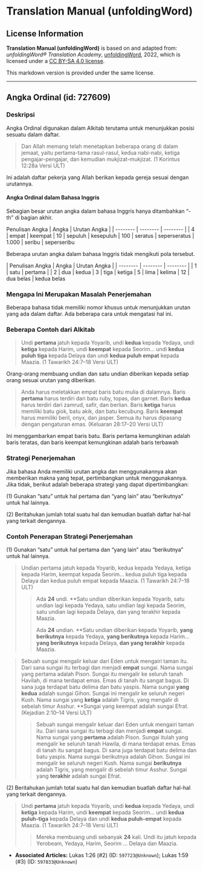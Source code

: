 # Translation Manual (unfoldingWord)

## License Information

**Translation Manual (unfoldingWord)** is based on and adapted from: _unfoldingWord® Translation Academy_, [unfoldingWord](https://unfoldingword.org/utw), 2022, which is licensed under a [CC BY-SA 4.0 license](https://creativecommons.org/licenses/by-sa/4.0/legalcode.en).

This markdown version is provided under the same license.



--------------------------------

## Angka Ordinal (id: 727609)

### Deskripsi

Angka Ordinal digunakan dalam Alkitab terutama untuk menunjukkan posisi sesuatu dalam daftar.

> Dan Allah memang telah menetapkan beberapa orang di dalam jemaat, yaitu pertama\-tama rasul\-rasul, kedua nabi\-nabi, ketiga pengajar\-pengajar, dan kemudian mukjizat\-mukjizat. (1 Korintus 12:28a Versi ULT)

Ini adalah daftar pekerja yang Allah berikan kepada gereja sesuai dengan urutannya.

#### Angka Ordinal dalam Bahasa Inggris

Sebagian besar urutan angka dalam bahasa Inggris hanya ditambahkan “\-th” di bagian akhir.

Penulisan Angka \| Angka \| Urutan Angka \| \| \-\-\-\-\-\-\-\- \| \-\-\-\-\-\-\-\- \| \-\-\-\-\-\-\-\- \| \| 4 \| empat \| keempat \| 10 \| sepuluh \| kesepuluh \| 100 \| seratus \| seperseratus \| 1\.000 \| seribu \| seperseribu

Beberapa urutan angka dalam bahasa Inggris tidak mengikuti pola tersebut.

\| Penulisan Angka \| Angka \| Urutan Angka \| \| \-\-\-\-\-\-\-\- \| \-\-\-\-\-\-\-\- \| \-\-\-\-\-\-\-\- \| \| 1 \| satu \| pertama \| \| 2 \| dua \| kedua \| 3 \| tiga \| ketiga \| 5 \| lima \| kelima \| 12 \| dua belas \| kedua belas

### Mengapa Ini Merupakan Masalah Penerjemahan

Beberapa bahasa tidak memiliki nomor khusus untuk menunjukkan urutan yang ada dalam daftar. Ada beberapa cara untuk mengatasi hal ini.

### Beberapa Contoh dari Alkitab

> Undi **pertama** jatuh kepada Yoyarib, undi **kedua** kepada Yedaya, undi **ketiga** kepada Harim, undi **keempat** kepada Seorim... undi **kedua puluh tiga** kepada Delaya dan undi **kedua puluh empat** kepada Maazia. (1 Tawarikh 24:7–18 Versi ULT)

Orang\-orang membuang undian dan satu undian diberikan kepada setiap orang sesuai urutan yang diberikan.

> Anda harus meletakkan empat baris batu mulia di dalamnya. Baris **pertama** harus terdiri dari batu ruby, topas, dan garnet. Baris **kedua** harus terdiri dari zamrud, safir, dan berlian. Baris **ketiga** harus memiliki batu giok, batu akik, dan batu kecubung. Baris **keempat** harus memiliki beril, onyx, dan jasper. Semua itu harus dipasang dengan pengaturan emas. (Keluaran 28:17–20 Versi ULT)

Ini menggambarkan empat baris batu. Baris pertama kemungkinan adalah baris teratas, dan baris keempat kemungkinan adalah baris terbawah

### Strategi Penerjemahan

Jika bahasa Anda memiliki urutan angka dan menggunakannya akan memberikan makna yang tepat, pertimbangkan untuk menggunakannya. Jika tidak, berikut adalah beberapa strategi yang dapat dipertimbangkan:

(1\) Gunakan “satu” untuk hal pertama dan “yang lain” atau “berikutnya” untuk hal lainnya.

(2\) Beritahukan jumlah total suatu hal dan kemudian buatlah daftar hal\-hal yang terkait dengannya.

### Contoh Penerapan Strategi Penerjemahan

(1\) Gunakan “satu” untuk hal pertama dan “yang lain” atau “berikutnya” untuk hal lainnya.

> Undian pertama jatuh kepada Yoyarib, kedua kepada Yedaya, ketiga kepada Harim, keempat kepada Seorim... kedua puluh tiga kepada Delaya dan kedua puluh empat kepada Maazia. (1 Tawarikh 24:7–18 ULT)
> 
> 
> > Ada **24** undi. \*\*Satu undian diberikan kepada Yoyarib, satu undian lagi kepada Yedaya, satu undian lagi kepada Seorim, satu undian lagi kepada Delaya, dan yang terakhir kepada Maazia.
> > 
> > Ada **24** undian. \*\*Satu undian diberikan kepada Yoyarib, **yang berikutnya** kepada Yedaya, **yang berikutnya** kepada Harim... **yang berikutnya** kepada Delaya, **dan yang terakhir** kepada Maazia.

> Sebuah sungai mengalir keluar dari Eden untuk mengairi taman itu. Dari sana sungai itu terbagi dan menjadi **empat** sungai. Nama sungai yang pertama adalah Pison. Sungai itu mengalir ke seluruh tanah Havilah, di mana terdapat emas. Emas di tanah itu sangat bagus. Di sana juga terdapat batu delima dan batu yaspis. Nama sungai **yang kedua** adalah sungai Gihon. Sungai ini mengalir ke seluruh negeri Kush. Nama sungai yang **ketiga** adalah Tigris, yang mengalir di sebelah timur Asshur. \*\*Sungai yang keempat adalah sungai Efrat. (Kejadian 2:10–14 Versi ULT)
> 
> 
> > Sebuah sungai mengalir keluar dari Eden untuk mengairi taman itu. Dari sana sungai itu terbagi dan menjadi **empat** sungai. Nama sungai yang **pertama** adalah Pison. Sungai itulah yang mengalir ke seluruh tanah Hawila, di mana terdapat emas. Emas di tanah itu sangat bagus. Di sana juga terdapat batu delima dan batu yaspis. Nama sungai berikutnya adalah Gihon. Sungai ini mengalir ke seluruh negeri Kush. Nama sungai **berikutnya** adalah Tigris, yang mengalir di sebelah timur Asshur. Sungai yang **terakhir** adalah sungai Efrat.

(2\) Beritahukan jumlah total suatu hal dan kemudian buatlah daftar hal\-hal yang terkait dengannya.

> Undi **pertama** jatuh kepada Yoyarib, undi **kedua** kepada Yedaya, undi **ketiga** kepada Harim, undi **keempat** kepada Seorim... undi **kedua puluh\-tiga** kepada Delaya dan undi **kedua puluh\-empat** kepada Maazia. (1 Tawarikh 24:7–18 Versi ULT)
> 
> 
> > Mereka membuang undi sebanyak **24** kali. Undi itu jatuh kepada Yerobeam, Yedaya, Harim, Seorim ... Delaya dan Maazia.

* **Associated Articles:** Lukas 1:26 (#2) (ID: `597723@Unknown`); Lukas 1:59 (#3) (ID: `597833@Unknown`)

